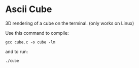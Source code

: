 # Ascii Cube
3D rendering of a cube on the terminal. (only works on Linux)
   
Use this command to compile:
```
gcc cube.c -o cube -lm
```

and to run:
```
./cube
```
